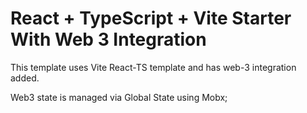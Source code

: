 # React + TypeScript + Vite Starter With Web 3 Integration

This template uses Vite React-TS template and has web-3 integration added.

Web3 state is managed via Global State using Mobx;